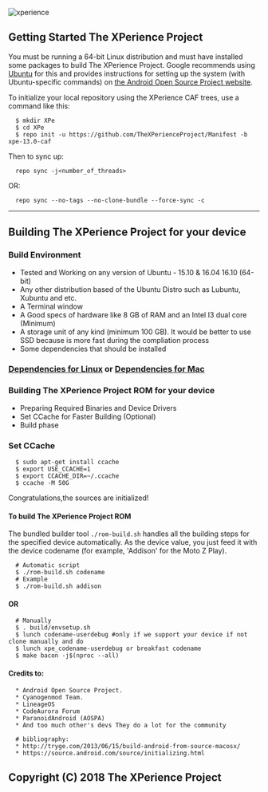 ![xperience](https://i.imgur.com/h4CgRmp.png)

Getting Started The XPerience Project
---------------
You must be running a 64-bit Linux distribution and must have installed some packages to build
The XPerience Project. Google recommends using [Ubuntu](http://www.ubuntu.com/download/desktop) for
this and provides instructions for setting up the system (with Ubuntu-specific commands) on
[the Android Open Source Project website](https://source.android.com/source/initializing.html#setting-up-a-linux-build-environment).

To initialize your local repository using the XPerience CAF trees, use a command like this:

      $ mkdir XPe
      $ cd XPe
      $ repo init -u https://github.com/TheXPerienceProject/Manifest -b xpe-13.0-caf
    
Then to sync up:

      repo sync -j<number_of_threads>
OR:

      repo sync --no-tags --no-clone-bundle --force-sync -c

--------

## Building The XPerience Project for your device

### Build Environment

- Tested and Working on any version of Ubuntu - 15.10 & 16.04 16.10 (64-bit)
- Any other distribution based of the Ubuntu Distro such as Lubuntu, Xubuntu and etc.
- A Terminal window
- A Good specs of hardware like 8 GB of RAM and an Intel I3 dual core (Minimum)
- A storage unit of any kind (minimum 100 GB). It would be better to use SSD because is more fast during the compliation process
- Some dependencies that should be installed

### [Dependencies for Linux](https://github.com/TheXPerienceProject/Manifest/wiki/Dependencies-for-Linux) or [Dependencies for Mac](https://github.com/TheXPerienceProject/Manifest/wiki/Dependencies-for-Mac)

### Building The XPerience Project ROM for your device
- Preparing Required Binaries and Device Drivers
- Set CCache for Faster Building (Optional)
- Build phase

### Set CCache
 
      $ sudo apt-get install ccache
      $ export USE_CCACHE=1
      $ export CCACHE_DIR=~/.ccache
      $ ccache -M 50G

Congratulations,the sources are initialized! 
	  
#### To build The XPerience Project ROM

The bundled builder tool `./rom-build.sh` handles all the building steps for the specified device
automatically. As the device value, you just feed it with the device codename (for example,
'Addison' for the Moto Z Play).

      # Automatic script
      $ ./rom-build.sh codename
      # Example
      $ ./rom-build.sh addison

#### OR
      
      # Manually
      $ . build/envsetup.sh
      $ lunch codename-userdebug #only if we support your device if not clone manually and do
      $ lunch xpe_codename-userdebug or breakfast codename
      $ make bacon -j$(nproc --all)

#### Credits to:

      * Android Open Source Project.
      * Cyanogenmod Team.
      * LineageOS
      * CodeAurora Forum
      * ParanoidAndroid (AOSPA)
      * And too much other's devs They do a lot for the community

      # bibliography:
      * http://tryge.com/2013/06/15/build-android-from-source-macosx/
      * https://source.android.com/source/initializing.html

## Copyright (C) 2018 The XPerience Project
